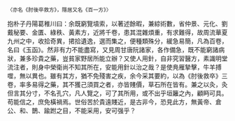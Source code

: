 `〈亦名《肘後卒救方》，隱居又名《百一方》〉`

抱朴子丹陽葛稚川曰：余既窮覽墳索，以著述餘暇，兼綜術數，省仲景、元化、劉戴秘要、金匱、綠秩、黃素方，近將千卷，患其混雜煩重，有求難得，故周流華夏九州之中，收拾奇異，捃拾遺逸，選而集之，便種類殊分，緩急易簡，凡為百卷，名曰《玉函》。然非有力不能盡寫，又見周甘唐阮諸家，各作備急，既不能窮諸病狀，兼多珍貴之藥，豈貧家野居所能立辦？又使人用針，自非究習醫方，素識明堂流注者，則身中榮衛尚不知其所在，安能用針以治之哉？是使鳧雁摯擊，牛羊搏噬，無以異也。雖有其方，猶不免殘害之疾，余今采其要約，以為《肘後救卒》三卷，率多易得之藥，其不獲己須買之者，亦皆賤價，草石所在皆有。兼之以灸，灸但言其分寸，不名孔穴，凡人覽之，可了其所用，或不出乎垣籬之內，顧眄可具。苟能信之，庶免橫禍焉。世俗苦於貴遠賤近，是古非今，恐見此方，無黃帝、倉公、和、鵲、踰跗之目，不能采用，安可强乎？